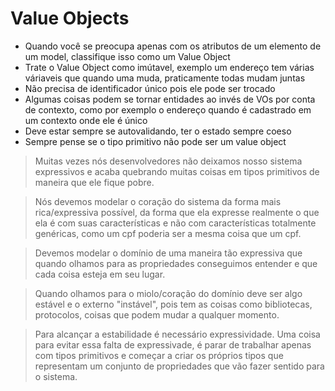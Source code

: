 # Value Objects
- Quando você se preocupa apenas com os atributos de um elemento de um model, classifique isso  como um Value Object
- Trate o Value Object como imútavel, exemplo um endereço tem várias váriaveis que quando uma muda, praticamente todas mudam juntas
- Não precisa de identificador único pois ele pode ser trocado
- Algumas coisas podem se tornar entidades ao invés de VOs por conta de contexto, como por exemplo o endereço quando é cadastrado em um contexto onde ele é único
- Deve estar sempre se autovalidando, ter o estado sempre coeso
- Sempre pense se o tipo primitivo não pode ser um value object

>Muitas vezes nós desenvolvedores não deixamos nosso sistema expressivos e acaba quebrando muitas coisas em tipos primitivos de maneira que ele fique pobre.

>Nós devemos modelar o coração do sistema da forma mais rica/expressiva possível, da forma que ela expresse realmente o que ela é com suas características e não com características totalmente genéricas, como um cpf poderia ser a mesma coisa que um cpf.

>Devemos modelar o domínio de uma maneira tão expressiva que quando olhamos para as propriedades conseguimos entender e que cada coisa esteja em seu lugar.

>Quando olhamos para o miolo/coração do domínio deve ser algo estável e o externo "instável", pois tem as coisas como bibliotecas, protocolos, coisas que podem mudar a qualquer momento.

>Para alcançar a estabilidade é necessário expressividade. Uma coisa para evitar essa falta de expressivade, é parar de trabalhar apenas com tipos primitivos e começar a criar os próprios tipos que representam um conjunto de propriedades que vão fazer sentido para o sistema.
